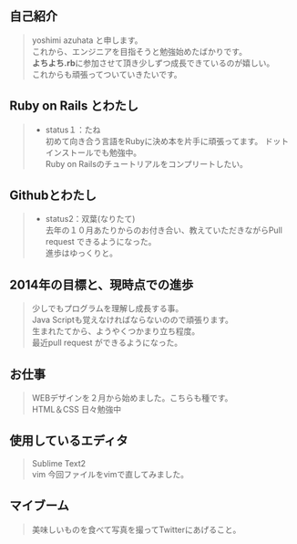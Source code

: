 ## 自己紹介

> yoshimi azuhata と申します。  
> これから、エンジニアを目指そうと勉強始めたばかりです。  
> **よちよち.rb**に参加させて頂き少しずつ成長できているのが嬉しい。  
> これからも頑張ってついていきたいです。  

## Ruby on Rails とわたし

> - status１：たね   
> 初めて向き合う言語をRubyに決め本を片手に頑張ってます。 
> ドットインストールでも勉強中。      
> Ruby on Railsのチュートリアルをコンプリートしたい。  

## Githubとわたし

> - status2：双葉(なりたて)    
> 去年の１０月あたりからのお付き合い、教えていただきながらPull request できるようになった。    
> 進歩はゆっくりと。  

## 2014年の目標と、現時点での進歩

> 少しでもプログラムを理解し成長する事。  
> Java Scriptも覚えなければならないのので頑張ります。     
> 生まれたてから、ようやくつかまり立ち程度。  
> 最近pull request ができるようになった。   

## お仕事

> WEBデザインを２月から始めました。こちらも種です。  
> HTML＆CSS 日々勉強中  

## 使用しているエディタ

> Sublime Text2  
> vim 今回ファイルをvimで直してみました。

## マイブーム

> 美味しいものを食べて写真を撮ってTwitterにあげること。
